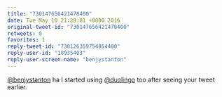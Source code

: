 ```yaml
---
title: "730147656421478400"
date: Tue May 10 21:29:01 +0000 2016
original-tweet-id: "730147656421478400"
retweets: 0
favorites: 1
reply-tweet-id: "730126359754854400"
reply-user-id: "18935403"
reply-user-screen-name: "benjystanton"
---
```

<a href="https://twitter.com/benjystanton">@benjystanton</a> ha I started using <a href="https://twitter.com/duolingo">@duolingo</a> too after seeing your tweet earlier.

